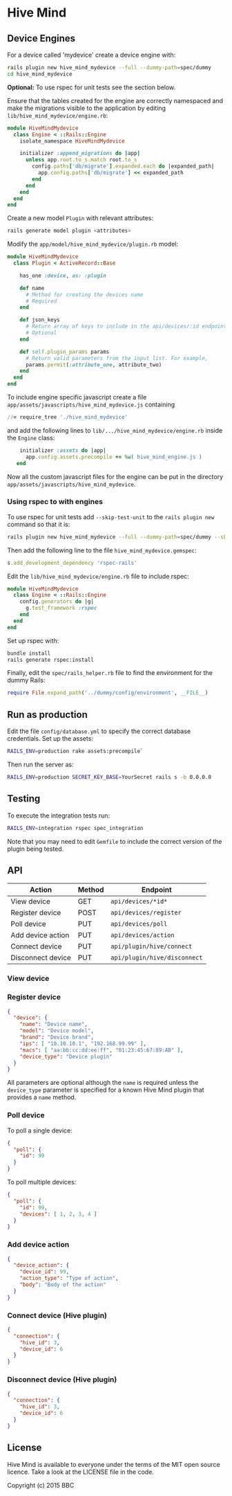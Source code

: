 # Hive Mind

## Device Engines

For a device called 'mydevice' create a device engine with:

```bash
rails plugin new hive_mind_mydevice --full --dummy-path=spec/dummy
cd hive_mind_mydevice
```

**Optional:** To use rspec for unit tests see the section below.

Ensure that the tables created for the engine are correctly namespaced
and make the migrations visible to the application by
editing `lib/hive_mind_mydevice/engine.rb`:

```ruby
module HiveMindMydevice
  class Engine < ::Rails::Engine
    isolate_namespace HiveMindMydevice

    initializer :append_migrations do |app|
      unless app.root.to_s.match root.to_s
        config.paths['db/migrate'].expanded.each do |expanded_path|
          app.config.paths['db/migrate'] << expanded_path
        end
      end
    end
  end
end
```

Create a new model `Plugin` with relevant attributes:

```bash
rails generate model plugin <attributes>
```

Modify the `app/model/hive_mind_mydevice/plugin.rb` model:

```ruby
module HiveMindMydevice
  class Plugin < ActiveRecord::Base

    has_one :device, as: :plugin

    def name
      # Method for creating the devices name
      # Required
    end

    def json_keys
      # Return array of keys to include in the api/devices/:id endpoint
      # Optional
    end

    def self.plugin_params params
      # Return valid parameters from the input list. For example,
      params.permit(:attribute_one, attribute_two)
    end
  end
end
```

To include engine specific javascript create a file
`app/assets/javascripts/hive_mind_mydevice.js` containing

```ruby
//= require_tree './hive_mind_mydevice'
```

and add the following lines to `lib/.../hive_mind_mydevice/engine.rb` inside
the `Engine` class:

```ruby
    initializer :assets do |app|
      app.config.assets.precompile += %w( hive_mind_engine.js )
   end
```

Now all the custom javascript files for the engine can be put in the directory
`app/assets/javascripts/hive_mind_mydevice`.

### Using rspec to with engines

To use rspec for unit tests add `--skip-test-unit` to the
`rails plugin new` command so that it is:

```bash
rails plugin new hive_mind_mydevice --full --dummy-path=spec/dummy --skip-test-unit
```

Then add the following line to the file `hive_mind_mydevice.gemspec`:

```ruby
s.add_development_dependency 'rspec-rails'
```

Edit the `lib/hive_mind_mydevice/engine.rb` file to include rspec:

```ruby
module HiveMindMydevice
  class Engine < ::Rails::Engine
    config.generators do |g|
      g.test_framework :rspec
    end
  end
end
```

Set up rspec with:

```bash
bundle install
rails generate rspec:install
```

Finally, edit the `spec/rails_helper.rb` file to find the environment for the
dummy Rails:

```ruby
require File.expand_path('../dummy/config/environment', __FILE__)
```

## Run as production

Edit the file `config/database.yml` to specify the correct database
credentials. Set up the assets:

```bash
RAILS_ENV=production rake assets:precompile`
```

Then run the server as:

```bash
RAILS_ENV=production SECRET_KEY_BASE=YourSecret rails s -b 0.0.0.0
```

## Testing

To execute the integration tests run:

```bash
RAILS_ENV=integration rspec spec_integration
```

Note that you may need to edit `Gemfile` to include the correct version of the
plugin being tested.

## API

Action | Method | Endpoint
-------|--------|---------
View device | GET | `api/devices/*id*`
Register device | POST | `api/devices/register`
Poll device | PUT | `api/devices/poll`
Add device action | PUT | `api/devices/action`
Connect device | PUT | `api/plugin/hive/connect`
Disconnect device | PUT | `api/plugin/hive/disconnect`

### View device

### Register device

```json
{
  "device": {
    "name": "Device name",
    "model": "Device model",
    "brand": "Device brand",
    "ips": [ "10.10.10.1", "192.168.99.99" ],
    "macs": [ "aa:bb:cc:dd:ee:ff", "01:23:45:67:89:AB" ],
    "device_type": "Device plugin"
  }
}
```

All parameters are optional although the `name` is required unless the
`device_type` parameter is specified for a known Hive Mind plugin that
provides a `name` method.

### Poll device

To poll a single device:

```json
{
  "poll": {
    "id": 99
  }
}
```

To poll multiple devices:

```json
{
  "poll": {
    "id": 99,
    "devices": [ 1, 2, 3, 4 ]
  }
}
```

### Add device action

```json
{
  "device_action": {
    "device_id": 99,
    "action_type": "Type of action",
    "body": "Body of the action"
  }
}
```

### Connect device (Hive plugin)

```json
{
  "connection": {
    "hive_id": 3,
    "device_id": 6
  }
}
```

### Disconnect device (Hive plugin)

```json
{
  "connection": {
    "hive_id": 3,
    "device_id": 6
  }
}
```

## License

Hive Mind is available to everyone under the terms of the MIT open source licence.
Take a look at the LICENSE file in the code.

Copyright (c) 2015 BBC
